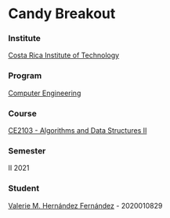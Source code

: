 # Candy Breakout

### Institute
[Costa Rica Institute of Technology](https://www.tec.ac.cr/)

### Program
[Computer Engineering](https://www.tec.ac.cr/programas-academicos/licenciatura-ingenier%C3%ADa-computadores)

### Course
[CE2103 - Algorithms and Data Structures II](https://www.tec.ac.cr/planes-estudio/licenciatura-ingenier%C3%ADa-computadores)

### Semester
II 2021

### Student
[Valerie M. Hernández Fernández](https://github.com/valeriehernandez-7) - 2020010829